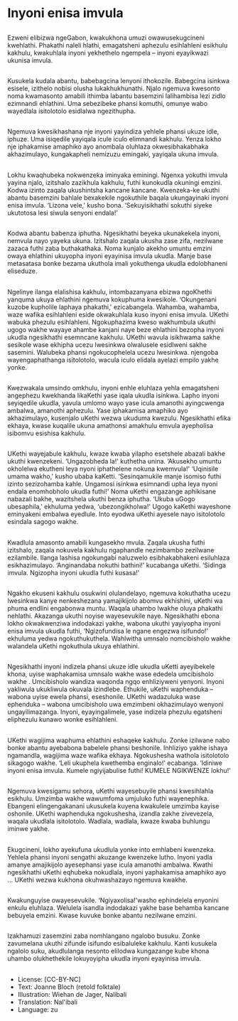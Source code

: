 # Inyoni enisa imvula

##
Ezweni elibizwa ngeGabon,
kwakukhona umuzi
owawusekugcineni kwehlathi.
Phakathi naleli hlathi, emagatsheni
aphezulu esihlahleni esikhulu
kakhulu, kwakuhlala inyoni
yekhethelo ngempela – inyoni
eyayikwazi ukunisa imvula.

##
Kusukela kudala abantu,
babebagcina lenyoni ithokozile.
Babegcina isinkwa esisele, izithelo
nobisi olusha lukakhukhunathi.
Njalo ngemuva kwesonto noma
kwamasonto amabili ithimba
labantu basemzini lalihambisa lezi
zidlo ezimnandi ehlathini. Uma
sebezibeke phansi komuthi,
omunye wabo wayedlala isitolotolo
esidlalwa ngezithupha.

##
Ngemuva kwesikhashana nje inyoni
yayindiza yehlele phansi ukuze idle,
iphuze. Uma isiqedile yayiqala icule
iculo elimnandi kakhulu. Yenza
lokho nje iphakamise amaphiko ayo
anombala oluhlaza
okwesibhakabhaka akhazimulayo,
kungakapheli nemizuzu emingaki,
yayiqala ukuna imvula.

##
Lokhu kwaqhubeka nokwenzeka
iminyaka eminingi. Ngenxa yokuthi
imvula yayina njalo, izitshalo
zazikhula kakhulu, futhi kunokudla
okuningi emzini. Kodwa izinto
zaqala ukushintsha kancane
kancane. Kwenzeka-ke ukuthi
abantu basemzini bahlale
bexakekile ngokuthile baqala
ukungayinaki inyoni enisa imvula.
‘Lizona vele,' kusho bona.
‘Sekuyisikhathi sokuthi siyeke
ukutotosa lesi siwula senyoni
endala!'

##
Kodwa abantu babenza iphutha.
Ngesikhathi beyeka ukunakekela
inyoni, nemvula nayo yayeka
ukuna. Izitshalo zaqala ukusha zase
zifa, nezilwane zazaca futhi zaba
buthakathaka. Noma kunjalo
akekho umuntu emzini owaya
ehlathini ukuyopha inyoni eyayinisa
imvula ukudla. Manje base
metasatasa bonke bezama ukuthola
imali yokuthenga ukudla
edolobhaneni eliseduze.

##
Ngelinye ilanga elalishisa kakhulu, intombazanyana ebizwa
ngoKhethi yanquma ukuya ehlathini ngemuva kokuphuma
kwesikole. ‘Okungenani kuzobe kupholile laphaya phakathi,'
ezicabangela. Wahamba, wahamba, waze wafika esihlahleni eside
okwakuhlala kuso inyoni enisa imvula. UKethi wabuka phezulu
esihlahleni. Ngokuphazima kweso wakhumbula ukuthi ugogo
wakhe wayaye ahambe kanjani naye beze ehlathini bezopha
inyoni ukudla ngesikhathi esemncane kakhulu. UKethi wavula
isikhwama sakhe sesikole wase ekhipha ucezu lwesinkwa
olwalusele esidlweni sakhe sasemini. Walubeka phansi
ngokucophelela ucezu lwesinkwa. njengoba wayengaphathanga
isitolotolo, wacula iculo elidala ayelazi empilo yakhe yonke.

##

##
Kwezwakala umsindo omkhulu,
inyoni enhle eluhlaza yehla
emagatsheni angephezu
kwekhanda likaKethi yase iqala
ukudla isinkwa. Lapho inyoni
seyiqedile ukudla, yavula umlomo
wayo yase icula amanothi
ayingcwenga ambalwa, amanothi
aphezulu. Yase iphakamisa
amaphiko ayo akhazimulayo,
kusenjalo uKethi wezwa ukuduma
kwezulu. Ngesikhathi efika ekhaya,
kwase kuqalile ukuna amathonsi
amakhulu emvula ayepholisa
isibomvu esishisa kakhulu.

##
UKethi wayejabule kakhulu, kwaze kwaba yilapho esetshele
abazali bakhe ukuthi kwenzekeni. ‘Ungazobheda la!' kuthetha
unina. ‘Akusekho umuntu okholelwa ekutheni leya nyoni
iphathelene nokuna kwemvula!'
‘Uqinisile umama wakho,' kusho ubaba kaKetti. ‘Sesinqamukile
manje isomiso futhi izinto sezizohamba kahle. Ungamosi isinkwa
esimnandi upha leya nyoni endala enomhobholo ukudla futhi!'
Noma uKethi engazange aphikisane nabazali bakhe, wazitshela
ukuthi benza iphutha. ‘Ukuba uGogo ubesaphila,' ekhuluma
yedwa, ‘ubezongikholwa!' Ugogo kaKethi wayeshone eminyakeni
embalwa eyedlule. Into eyodwa uKethi ayesele nayo isitolotolo
esindala sagogo wakhe.

##

##
Kwadlula amasonto amabili
kungasekho mvula. Zaqala ukusha
futhi izitshalo, zaqala nokuvela
kakhulu ngaphandle nezimbambo
zezilwane ezilambile. Ilanga lashisa
ngokungabi naluzwelo
esibhakabhakeni esiluhlaza
esikhazimulayo. ‘Anginandaba
nokuthi bathini!' kucabanga uKethi.
‘Sidinga imvula. Ngizopha inyoni
ukudla futhi kusasa!'

##
Ngakho ekuseni kakhulu osukwini
olulandelayo, ngemuva kokuthatha
ucezu lwesinkwa kanye
nenkeshezana yamajikijolo abomvu
ekhishini, uKethi wa phuma endlini
engabonwa muntu. Waqala uhambo
lwakhe oluya phakathi nehlathi.
Akazanga ukuthi noyise
wayesevukile naye. Ngesikhathi
ebona lokho okwakwenziwa
indodakazi yakhe, wabona ukuthi
yayiyopha inyoni enisa imvula
ukudla futhi, ‘Ngizofundisa le ngane
engezwa isifundo!' ekhuluma
yedwa ngokuthukuthela. Wahlwitha
umnsalo nomcibisholo wakhe
walandela uKethi ngokuthula ukuya
ehlathini.

##
Ngesikhathi inyoni indizela phansi ukuze idle ukudla uKetti
ayeyibekele khona, uyise waphakamisa umnsalo wakhe wase
ededela umcibisholo wakhe . Umcibisholo wandiza waqonda ngqo
enhliziyweni yenyoni. Inyoni yakliwula ukukliwula okuvala
izindlebe. Ethukile, uKethi waphenduka – wabona uyise ewela
phansi, eseshonile. UKethi wadazuluka wase ephenduka – wabona
umcibisholo uwa emzimbeni okhazimulayo wenyoni
ungayilimazanga. Inyoni, eyayingalimele, yase indizela phezulu
egatsheni eliphezulu kunawo wonke esihlahleni.

##

##
UKethi wagijima waphuma ehlathini
eshaqeke kakhulu. Zonke izilwane
nabo bonke abantu ayebabona
babelele phansi beshonile. Inhliziyo
yakhe ishaya ngamandla, wagijima
waze wafika ekhaya. Ngokushesha
wathola isitolotolo sikagogo wakhe.
‘Leli ukuphela kwethemba
enginalo!' ecabanga. ‘Idiniwe inyoni
enisa imvula. Kumele ngiyijabulise
futhi! KUMELE NGIKWENZE lokhu!'

##
Ngemuva kwesigamu sehora,
uKethi wayesebuyile phansi
kwesihlahla esikhulu. Umzimba
wakhe wawumfoma umjuluko futhi
wayenephika. Ebangeni
elingengakanani ukusukela kuyena
kwakulele umzimba kayise oshonile.
UKethi waphenduka ngokushesha,
izandla zakhe zivevezela, waqala
ukudlala isitolotolo. Wadlala,
wadlala, kwaze kwaba buhlungu
iminwe yakhe.

##
Ekugcineni, lokho ayekufuna
ukudlula yonke into emhlabeni
kwenzeka. Yehlela phansi inyoni
sengathi akuzange kwenzeke lutho.
Inyoni yadla amanye amajikijolo
ayesephansi yase icula amanothi
ambalwa. Kwathi ngesikhathi uKethi
eqhubeka nokudlala, inyoni
yaphakamisa amaphiko ayo ...
UKethi wezwa kukhona
okuhwashazayo ngemuva kwakhe.

##
Kwakunguyise owayesevukile.
‘Ngiyaxolisa!'washo ephindelela
enyonini enkulu eluhlaza. Welulela
isandla indodakazi yakhe base
behamba kancane bebuyela emzini.
Kwase kuvuke bonke abantu
nezilwane emzini.

##
Izakhamuzi zasemzini zaba
nomhlangano ngalobo busuku.
Zonke zavumelana ukuthi zifunde
isifundo esibaluleke kakhulu. Kanti
kusukela ngalolo suku, akudlulanga
nesonto elilodwa kungazange kube
khona uhambo olukhethekile
lokuyoyipha ukudla inyoni eyayinisa
imvula.

##
* License: [CC-BY-NC]
* Text: Joanne Bloch (retold folktale)
* Illustration: Wiehan de Jager, Nalibali
* Translation: Nal'ibali
* Language: zu

